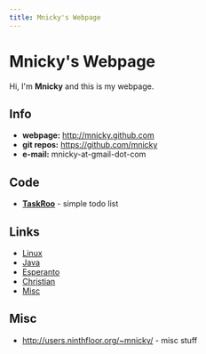 ```yaml
---
title: Mnicky's Webpage
---
```


# Mnicky's Webpage #

Hi, I'm **Mnicky** and this is my webpage.

## Info ##

* **webpage:** <http://mnicky.github.com>
* **git repos:** <https://github.com/mnicky>
* **e-mail:** mnicky-at-gmail-dot-com

## Code ##

* **[TaskRoo](https://github.com/mnicky/taskroo)** - simple todo list

## Links ##

* [Linux](/links/linux.html)
* [Java](/links/java.html)
* [Esperanto](/links/esperanto.html)
* [Christian](/links/christian.html)
* [Misc](/links/misc.html)

## Misc ##

* <http://users.ninthfloor.org/~mnicky/> - misc stuff

